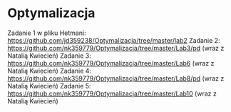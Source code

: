 # Optymalizacja
Zadanie 1 w pliku Hetmani: https://github.com/jd359238/Optymalizacja/tree/master/lab2
Zadanie 2: https://github.com/nk359779/Optymalizacja/tree/master/Lab3/pd (wraz z Natalią Kwiecień)
Zadanie 3: https://github.com/nk359779/Optymalizacja/tree/master/Lab6 (wraz z Natalią Kwiecień)
Zadanie 4: https://github.com/nk359779/Optymalizacja/tree/master/Lab8/pd (wraz z Natalią Kwiecień)
Zadanie 5: https://github.com/nk359779/Optymalizacja/tree/master/Lab10 (wraz z Natalią Kwiecień)
